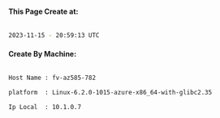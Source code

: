 
   
#### This Page Create at:

```bash

2023-11-15 - 20:59:13 UTC

```

#### Create By Machine:

```bash

Host Name : fv-az585-782

platform  : Linux-6.2.0-1015-azure-x86_64-with-glibc2.35

Ip Local  : 10.1.0.7

```

